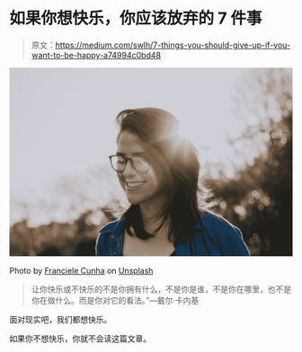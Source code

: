 # 如果你想快乐，你应该放弃的 7 件事

> 原文：<https://medium.com/swlh/7-things-you-should-give-up-if-you-want-to-be-happy-a74994c0bd48>

![](img/69b7498a5b9497b6cdbc11592d070fe3.png)

Photo by [Franciele Cunha](https://unsplash.com/@francunhafoto?utm_source=medium&utm_medium=referral) on [Unsplash](https://unsplash.com?utm_source=medium&utm_medium=referral)

> 让你快乐或不快乐的不是你拥有什么，不是你是谁，不是你在哪里，也不是你在做什么。而是你对它的看法。”―戴尔·卡内基

面对现实吧，我们都想快乐。

如果你不想快乐，你就不会读这篇文章。